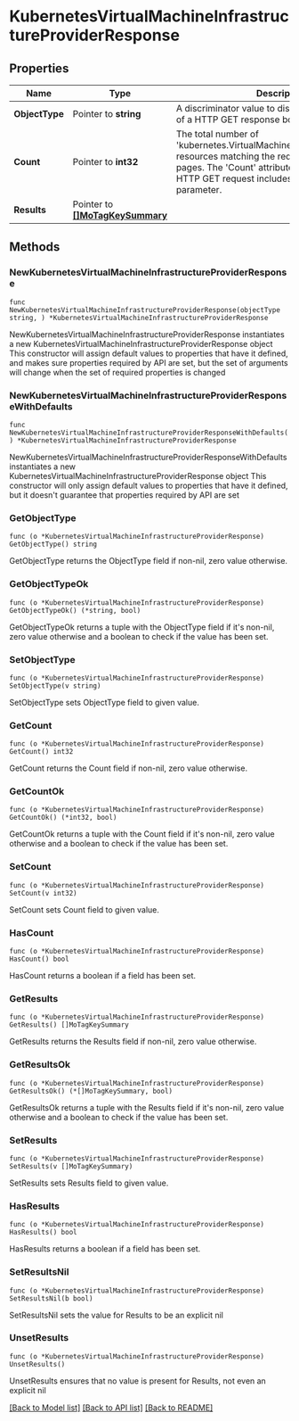 # KubernetesVirtualMachineInfrastructureProviderResponse

## Properties

Name | Type | Description | Notes
------------ | ------------- | ------------- | -------------
**ObjectType** | Pointer to **string** | A discriminator value to disambiguate the schema of a HTTP GET response body. | 
**Count** | Pointer to **int32** | The total number of &#39;kubernetes.VirtualMachineInfrastructureProvider&#39; resources matching the request, accross all pages. The &#39;Count&#39; attribute is included when the HTTP GET request includes the &#39;$inlinecount&#39; parameter. | [optional] 
**Results** | Pointer to [**[]MoTagKeySummary**](MoTagKeySummary.md) |  | [optional] 

## Methods

### NewKubernetesVirtualMachineInfrastructureProviderResponse

`func NewKubernetesVirtualMachineInfrastructureProviderResponse(objectType string, ) *KubernetesVirtualMachineInfrastructureProviderResponse`

NewKubernetesVirtualMachineInfrastructureProviderResponse instantiates a new KubernetesVirtualMachineInfrastructureProviderResponse object
This constructor will assign default values to properties that have it defined,
and makes sure properties required by API are set, but the set of arguments
will change when the set of required properties is changed

### NewKubernetesVirtualMachineInfrastructureProviderResponseWithDefaults

`func NewKubernetesVirtualMachineInfrastructureProviderResponseWithDefaults() *KubernetesVirtualMachineInfrastructureProviderResponse`

NewKubernetesVirtualMachineInfrastructureProviderResponseWithDefaults instantiates a new KubernetesVirtualMachineInfrastructureProviderResponse object
This constructor will only assign default values to properties that have it defined,
but it doesn't guarantee that properties required by API are set

### GetObjectType

`func (o *KubernetesVirtualMachineInfrastructureProviderResponse) GetObjectType() string`

GetObjectType returns the ObjectType field if non-nil, zero value otherwise.

### GetObjectTypeOk

`func (o *KubernetesVirtualMachineInfrastructureProviderResponse) GetObjectTypeOk() (*string, bool)`

GetObjectTypeOk returns a tuple with the ObjectType field if it's non-nil, zero value otherwise
and a boolean to check if the value has been set.

### SetObjectType

`func (o *KubernetesVirtualMachineInfrastructureProviderResponse) SetObjectType(v string)`

SetObjectType sets ObjectType field to given value.


### GetCount

`func (o *KubernetesVirtualMachineInfrastructureProviderResponse) GetCount() int32`

GetCount returns the Count field if non-nil, zero value otherwise.

### GetCountOk

`func (o *KubernetesVirtualMachineInfrastructureProviderResponse) GetCountOk() (*int32, bool)`

GetCountOk returns a tuple with the Count field if it's non-nil, zero value otherwise
and a boolean to check if the value has been set.

### SetCount

`func (o *KubernetesVirtualMachineInfrastructureProviderResponse) SetCount(v int32)`

SetCount sets Count field to given value.

### HasCount

`func (o *KubernetesVirtualMachineInfrastructureProviderResponse) HasCount() bool`

HasCount returns a boolean if a field has been set.

### GetResults

`func (o *KubernetesVirtualMachineInfrastructureProviderResponse) GetResults() []MoTagKeySummary`

GetResults returns the Results field if non-nil, zero value otherwise.

### GetResultsOk

`func (o *KubernetesVirtualMachineInfrastructureProviderResponse) GetResultsOk() (*[]MoTagKeySummary, bool)`

GetResultsOk returns a tuple with the Results field if it's non-nil, zero value otherwise
and a boolean to check if the value has been set.

### SetResults

`func (o *KubernetesVirtualMachineInfrastructureProviderResponse) SetResults(v []MoTagKeySummary)`

SetResults sets Results field to given value.

### HasResults

`func (o *KubernetesVirtualMachineInfrastructureProviderResponse) HasResults() bool`

HasResults returns a boolean if a field has been set.

### SetResultsNil

`func (o *KubernetesVirtualMachineInfrastructureProviderResponse) SetResultsNil(b bool)`

 SetResultsNil sets the value for Results to be an explicit nil

### UnsetResults
`func (o *KubernetesVirtualMachineInfrastructureProviderResponse) UnsetResults()`

UnsetResults ensures that no value is present for Results, not even an explicit nil

[[Back to Model list]](../README.md#documentation-for-models) [[Back to API list]](../README.md#documentation-for-api-endpoints) [[Back to README]](../README.md)


